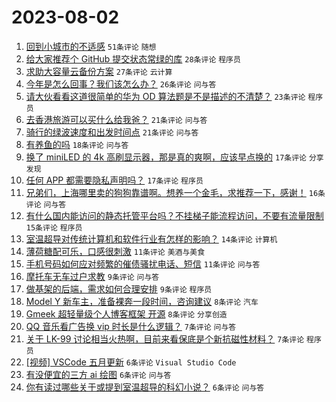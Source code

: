 # 2023-08-02

1. [回到小城市的不适感](https://www.v2ex.com/t/961695) `51条评论` `随想`
1. [给大家推荐个 GitHub 提交状态常绿的库](https://www.v2ex.com/t/961701) `28条评论` `程序员`
1. [求助大容量云备份方案](https://www.v2ex.com/t/961688) `27条评论` `云计算`
1. [今年是怎么回事？我们该怎么办？](https://www.v2ex.com/t/961693) `26条评论` `问与答`
1. [请大伙看看这道很简单的华为 OD 算法题是不是描述的不清楚？](https://www.v2ex.com/t/961687) `23条评论` `程序员`
1. [去香港旅游可以买什么给我爸？](https://www.v2ex.com/t/961691) `21条评论` `问与答`
1. [骑行的绿波速度和出发时间点](https://www.v2ex.com/t/961680) `21条评论` `问与答`
1. [有养鱼的吗](https://www.v2ex.com/t/961715) `18条评论` `问与答`
1. [换了 miniLED 的 4k 高刷显示器，那是真的爽啊，应该早点换的](https://www.v2ex.com/t/961714) `17条评论` `分享发现`
1. [任何 APP 都需要隐私声明吗？](https://www.v2ex.com/t/961692) `17条评论` `程序员`
1. [兄弟们，上海哪里卖的狗狗靠谱啊。想养一个金毛，求推荐一下，感谢！](https://www.v2ex.com/t/961681) `16条评论` `问与答`
1. [有什么国内能访问的静态托管平台吗？不挂梯子能流程访问，不要有流量限制](https://www.v2ex.com/t/961684) `15条评论` `程序员`
1. [室温超导对传统计算机和软件行业有怎样的影响？](https://www.v2ex.com/t/961690) `14条评论` `计算机`
1. [薄荷糖配可乐，口感很刺激](https://www.v2ex.com/t/961686) `11条评论` `美酒与美食`
1. [手机号码如何应对频繁的催债骚扰电话、短信](https://www.v2ex.com/t/961678) `11条评论` `问与答`
1. [摩托车无车过户求教](https://www.v2ex.com/t/961723) `9条评论` `问与答`
1. [做基架的后端，需求如何合理安排](https://www.v2ex.com/t/961685) `9条评论` `程序员`
1. [Model Y 新车主，准备裸奔一段时间，咨询建议](https://www.v2ex.com/t/961725) `8条评论` `汽车`
1. [Gmeek 超轻量级个人博客框架 开源](https://www.v2ex.com/t/961705) `8条评论` `分享创造`
1. [QQ 音乐看广告换 vip 时长是什么逻辑？](https://www.v2ex.com/t/961730) `7条评论` `问与答`
1. [关于 LK-99 讨论相当火热啊，目前来看保底是个新抗磁性材料？](https://www.v2ex.com/t/961719) `7条评论` `程序员`
1. [[视频] VSCode 五月更新](https://www.v2ex.com/t/961703) `6条评论` `Visual Studio Code`
1. [有没便宜的三方 ai 绘图](https://www.v2ex.com/t/961676) `6条评论` `问与答`
1. [你有读过哪些关于或提到室温超导的科幻小说？](https://www.v2ex.com/t/961675) `6条评论` `问与答`

